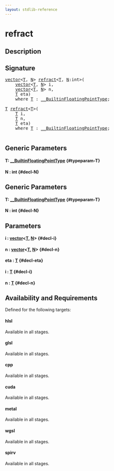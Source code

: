 ```yaml
---
layout: stdlib-reference
---
```


# refract

## Description





## Signature 

<pre>
<a href="/stdlib-reference/types/vector/index">vector</a>&lt;<a href="/stdlib-reference/types/vector/index#typeparam-T" class="code_type">T</a>, <a href="/stdlib-reference/types/vector/index#decl-N" class="code_var">N</a>&gt; <a href="/stdlib-reference/global-decls/refract">refract</a>&lt;<a href="/stdlib-reference/global-decls/refract#typeparam-T" class="code_type">T</a>, <a href="/stdlib-reference/global-decls/refract#decl-N" class="code_var">N</a>:int&gt;(
    <a href="/stdlib-reference/types/vector/index">vector</a>&lt;<a href="/stdlib-reference/types/vector/index#typeparam-T" class="code_type">T</a>, <a href="/stdlib-reference/types/vector/index#decl-N" class="code_var">N</a>&gt; <span class='code_param'>i</span>,
    <a href="/stdlib-reference/types/vector/index">vector</a>&lt;<a href="/stdlib-reference/types/vector/index#typeparam-T" class="code_type">T</a>, <a href="/stdlib-reference/types/vector/index#decl-N" class="code_var">N</a>&gt; <span class='code_param'>n</span>,
    <a href="/stdlib-reference/global-decls/refract#typeparam-T" class="code_type">T</a> <span class='code_param'>eta</span>)
    <span class='code_keyword'>where</span> <a href="/stdlib-reference/global-decls/refract#typeparam-T" class="code_type">T</a> : <a href="/stdlib-reference/interfaces/BuiltinFloatingPointType/index">__BuiltinFloatingPointType</a>;

<a href="/stdlib-reference/global-decls/refract#typeparam-T" class="code_type">T</a> <a href="/stdlib-reference/global-decls/refract">refract</a>&lt;<a href="/stdlib-reference/global-decls/refract#typeparam-T" class="code_type">T</a>&gt;(
    <a href="/stdlib-reference/global-decls/refract#typeparam-T" class="code_type">T</a> <span class='code_param'>i</span>,
    <a href="/stdlib-reference/global-decls/refract#typeparam-T" class="code_type">T</a> <span class='code_param'>n</span>,
    <a href="/stdlib-reference/global-decls/refract#typeparam-T" class="code_type">T</a> <span class='code_param'>eta</span>)
    <span class='code_keyword'>where</span> <a href="/stdlib-reference/global-decls/refract#typeparam-T" class="code_type">T</a> : <a href="/stdlib-reference/interfaces/BuiltinFloatingPointType/index">__BuiltinFloatingPointType</a>;

</pre>

## Generic Parameters

#### T: [\_\_BuiltinFloatingPointType](/stdlib-reference/interfaces/BuiltinFloatingPointType/index) {#typeparam-T}
#### N  : int {#decl-N}

## Generic Parameters

#### T: [\_\_BuiltinFloatingPointType](/stdlib-reference/interfaces/BuiltinFloatingPointType/index) {#typeparam-T}
#### N  : int {#decl-N}

## Parameters

#### i  : [vector](/stdlib-reference/types/vector/index)\<[T](/stdlib-reference/types/vector/index#typeparam-T), [N](/stdlib-reference/types/vector/index#decl-N)\> {#decl-i}
#### n  : [vector](/stdlib-reference/types/vector/index)\<[T](/stdlib-reference/types/vector/index#typeparam-T), [N](/stdlib-reference/types/vector/index#decl-N)\> {#decl-n}
#### eta  : [T](/stdlib-reference/global-decls/refract#typeparam-T) {#decl-eta}
#### i  : [T](/stdlib-reference/global-decls/refract#typeparam-T) {#decl-i}
#### n  : [T](/stdlib-reference/global-decls/refract#typeparam-T) {#decl-n}

## Availability and Requirements

Defined for the following targets:

#### hlsl
Available in all stages.

#### glsl
Available in all stages.

#### cpp
Available in all stages.

#### cuda
Available in all stages.

#### metal
Available in all stages.

#### wgsl
Available in all stages.

#### spirv
Available in all stages.



